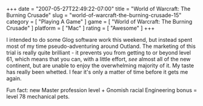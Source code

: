 +++
date = "2007-05-27T22:49:22-07:00"
title = "World of Warcraft: The Burning Crusade"
slug = "world-of-warcraft-the-burning-crusade-15"
category = [ "Playing A Game" ]
game = [ "World of Warcraft: The Burning Crusade" ]
platform = [ "Mac" ]
rating = [ "Awesome" ]
+++

I intended to do some Glog software work this weekend, but instead spent most of my time pseudo-adventuring around Outland.  The marketing of this trial is really quite brilliant - it prevents you from getting to or beyond level 61, which means that you can, with a little effort, <i>see</i> almost all of the new continent, but are unable to enjoy the overwhelming majority of it.  My taste has really been whetted.  I fear it's only a matter of time before it gets me again.

Fun fact: new Master profession level + Gnomish racial Engineering bonus = level 78 mechanical pets.